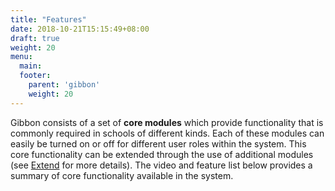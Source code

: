 ```yaml
---
title: "Features"
date: 2018-10-21T15:15:49+08:00
draft: true
weight: 20
menu:
  main:
  footer:
    parent: 'gibbon'
    weight: 20
---
```


Gibbon consists of a set of **core modules** which provide functionality that is commonly required in schools of different kinds. Each of these modules can easily be turned on or off for different user roles within the system. This core functionality can be extended through the use of additional modules (see [Extend](/extend) for more details). The video and feature list below provides a summary of core functionality available in the system.

<!-- <iframe src="https://www.youtube.com/embed/M-TDWbE9kpc?rel=0" allowfullscreen="allowfullscreen" width="100%" height="500" frameborder="0"></iframe> -->
